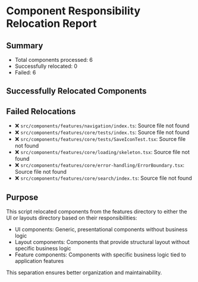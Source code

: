 # Component Responsibility Relocation Report

## Summary
- Total components processed: 6
- Successfully relocated: 0
- Failed: 6

## Successfully Relocated Components


## Failed Relocations
- ❌ `src/components/features/navigation/index.ts`: Source file not found
- ❌ `src/components/features/core/tests/index.ts`: Source file not found
- ❌ `src/components/features/core/tests/SaveIconTest.tsx`: Source file not found
- ❌ `src/components/features/core/loading/skeleton.tsx`: Source file not found
- ❌ `src/components/features/core/error-handling/ErrorBoundary.tsx`: Source file not found
- ❌ `src/components/features/core/search/index.ts`: Source file not found

## Purpose
This script relocated components from the features directory to either the UI or layouts directory based on their responsibilities:

- UI components: Generic, presentational components without business logic
- Layout components: Components that provide structural layout without specific business logic
- Feature components: Components with specific business logic tied to application features

This separation ensures better organization and maintainability.
